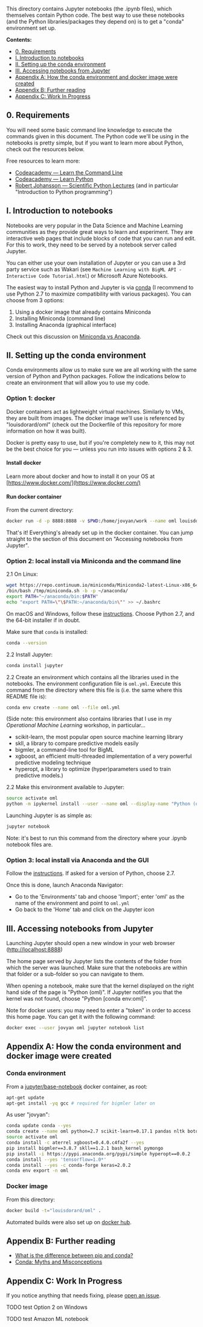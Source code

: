 This directory contains Jupyter notebooks (the .ipynb files), which themselves contain Python code. The best way to use these notebooks (and the Python libraries/packages they depend on) is to get a "conda" environment set up.

**Contents:**

* [0. Requirements](#requirements)
* [I. Introduction to notebooks](#intro-notebooks)
* [II. Setting up the conda environment](#setup-conda-environment)
* [III. Accessing notebooks from Jupyter](#access-notebooks-jupyter)
* [Appendix A: How the conda environment and docker image were created](#how)
* [Appendix B: Further reading](#further-reading)
* [Appendix C: Work In Progress](#wip)

<a name="requirements"></a>
## 0. Requirements

You will need some basic command line knowledge to execute the commands given in this document. The Python code we'll be using in the notebooks is pretty simple, but if you want to learn more about Python, check out the resources below.

Free resources to learn more:

* [Codeacademy — Learn the Command Line](https://www.codecademy.com/learn/learn-the-command-line)
* [Codeacademy — Learn Python](https://www.codecademy.com/learn/python)
* [Robert Johansson — Scientific Python Lectures](https://github.com/jrjohansson/scientific-python-lectures) (and in particular "Introduction to Python programming")


<a name="intro-notebooks"></a>
## I. Introduction to notebooks

Notebooks are very popular in the Data Science and Machine Learning communities as they provide great ways to learn and experiment. They are interactive web pages that include blocks of code that you can run and edit. For this to work, they need to be served by a notebook server called Jupyter.

You can either use your own installation of Jupyter or you can use a 3rd party service such as Wakari (see `Machine Learning with BigML API - Interactive Code Tutorial.html`) or Microsoft Azure Notebooks.

The easiest way to install Python and Jupyter is via [conda](http://conda.io) (I recommend to use Python 2.7 to maximize compatibility with various packages). You can choose from 3 options:

1. Using a docker image that already contains Miniconda
2. Installing Miniconda (command line)
3. Installing Anaconda (graphical interface)

Check out this discussion on [Miniconda vs Anaconda](https://conda.io/docs/download.html#should-i-download-anaconda-or-miniconda).

<a name="setup-conda-environment"></a>
## II. Setting up the conda environment

Conda environments allow us to make sure we are all working with the same version of Python and Python packages. Follow the indications below to create an environment that will allow you to use my code.

### Option 1: docker

Docker containers act as lightweight virtual machines. Similarly to VMs, they are built from images. The docker image we’ll use is referenced by "louisdorard/oml" (check out the Dockerfile of this repository for more information on how it was built).

Docker is pretty easy to use, but if you're completely new to it, this may not be the best choice for you — unless you run into issues with options 2 & 3.

#### Install docker

Learn more about docker and how to install it on your OS at [https://www.docker.com/](https://www.docker.com/)

#### Run docker container

From the current directory:

```bash
docker run -d -p 8888:8888 -v $PWD:/home/jovyan/work --name oml louisdorard/oml
```

That's it! Everything's already set up in the docker container. You can jump straight to the section of this document on "Accessing notebooks from Jupyter".

### Option 2: local install via Miniconda and the command line

2.1 On Linux:

```bash
wget https://repo.continuum.io/miniconda/Miniconda2-latest-Linux-x86_64.sh -O /tmp/miniconda.sh
/bin/bash /tmp/miniconda.sh -b -p ~/anaconda/
export PATH="~/anaconda/bin:$PATH"
echo "export PATH=\"\$PATH:~/anaconda/bin\"" >> ~/.bashrc
```

On macOS and Windows, follow these [instructions](https://conda.io/docs/install/quick.html). Choose Python 2.7, and the 64-bit installer if in doubt.

Make sure that `conda` is installed:

```bash
conda --version
```

2.2 Install Jupyter:

```bash
conda install jupyter
```

2.2 Create an environment which contains all the libraries used in the notebooks. The environment configuration file is `oml.yml`. Execute this command from the directory where this file is (i.e. the same where this README file is):

```bash
conda env create --name oml --file oml.yml
```

(Side note: this environment also contains libraries that I use in my _Operational Machine Learning_ workshop, in particular...

- scikit-learn, the most popular open source machine learning library
- skll, a library to compare predictive models easily
- bigmler, a command-line tool for BigML
- xgboost, an efficient multi-threaded implementation of a very powerful predictive modeling technique
- hyperopt, a library to optimize (hyper)parameters used to train predictive models.)

2.2 Make this environment available to Jupyter:

```bash
source activate oml
python -m ipykernel install --user --name oml --display-name "Python (oml)"
```

Launching Jupyter is as simple as:

```bash
jupyter notebook
```

Note: it's best to run this command from the directory where your .ipynb notebook files are.

### Option 3: local install via Anaconda and the GUI

Follow the [instructions](https://conda.io/docs/install/full.html). If asked for a version of Python, choose 2.7.

Once this is done, launch Anaconda Navigator:

* Go to the 'Environments' tab and choose 'Import'; enter 'oml' as the name of the environment and point to `oml.yml`
* Go back to the 'Home' tab and click on the Jupyter icon

<a name="access-notebooks-jupyter"></a>
## III. Accessing notebooks from Jupyter

Launching Jupyter should open a new window in your web browser ([http://localhost:8888](http://localhost:8888))

The home page served by Jupyter lists the contents of the folder from which the server was launched. Make sure that the notebooks are within that folder or a sub-folder so you can navigate to them.

When opening a notebook, make sure that the kernel displayed on the right hand side of the page is "Python (oml)". If Jupyter notifies you that the kernel was not found, choose "Python [conda env:oml]".

Note for docker users: you may need to enter a "token" in order to access this home page. You can get it with the following command:

```bash
docker exec --user jovyan oml jupyter notebook list
```

<a name="how"></a>
## Appendix A: How the conda environment and docker image were created

### Conda environment

From a [jupyter/base-notebook](https://github.com/jupyter/docker-stacks/blob/master/base-notebook/) docker container, as root:

```bash
apt-get update
apt-get install -yq gcc # required for bigmler later on
```

As user "jovyan":

```bash
conda update conda --yes
conda create --name oml python=2.7 scikit-learn=0.17.1 pandas nltk boto ipykernel --yes
source activate oml
conda install -c aterrel xgboost=0.4.0.c4fa2f --yes
pip install bigmler==3.8.7 skll==1.2.1 bash_kernel pymongo
pip install -i https://pypi.anaconda.org/pypi/simple hyperopt==0.0.2
conda install --yes 'tensorflow=1.0*'
conda install --yes -c conda-forge keras=2.0.2
conda env export -n oml
```

### Docker image

From this directory:

```bash
docker build -t="louisdorard/oml" .
```

Automated builds were also set up on [docker hub](hub.docker.com/r/louisdorard/oml/).

<a name="further-reading"></a>
## Appendix B: Further reading

- [What is the difference between pip and conda?](http://stackoverflow.com/questions/20994716/what-is-the-difference-between-pip-and-conda)
- [Conda: Myths and Misconceptions](https://jakevdp.github.io/blog/2016/08/25/conda-myths-and-misconceptions/)

<a name="wip"></a>
## Appendix C: Work In Progress

If you notice anything that needs fixing, please [open an issue](https://github.com/louisdorard/Machine-Learning-Starter-Kit/issues).

TODO test Option 2 on Windows

TODO test Amazon ML notebook
